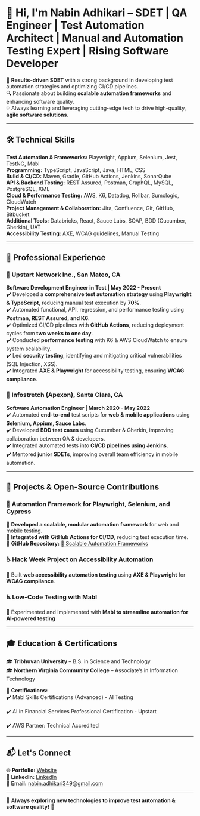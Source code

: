 # 👋 Hi, I'm Nabin Adhikari – SDET | QA Engineer | Test Automation Architect  | Manual and Automation Testing Expert | Rising Software Developer

🚀 **Results-driven SDET** with a strong background in developing test automation strategies and optimizing CI/CD pipelines.  
🔍 Passionate about building **scalable automation frameworks** and enhancing software quality.  
💡 Always learning and leveraging cutting-edge tech to drive high-quality, **agile software solutions**.  

---

## 🛠️ **Technical Skills**  

**Test Automation & Frameworks:** Playwright, Appium, Selenium, Jest, TestNG, Mabl  
**Programming:** TypeScript, JavaScript, Java, HTML, CSS  
**Build & CI/CD:** Maven, Gradle, GitHub Actions, Jenkins, SonarQube  
**API & Backend Testing:** REST Assured, Postman, GraphQL, MySQL, PostgreSQL, XML  
**Cloud & Performance Testing:** AWS, K6, Datadog, Rollbar, Sumologic, CloudWatch  
**Project Management & Collaboration:** Jira, Confluence, Git, GitHub, Bitbucket  
**Additional Tools:** Databricks, React, Sauce Labs, SOAP, BDD (Cucumber, Gherkin), UAT  
**Accessibility Testing:** AXE, WCAG guidelines, Manual Testing  

---

## 💼 **Professional Experience**  

### 🏢 **Upstart Network Inc., San Mateo, CA**  
**Software Development Engineer in Test | May 2022 - Present**  
✔️ Developed a **comprehensive test automation strategy** using **Playwright & TypeScript**, reducing manual test execution by **70%**.  
✔️ Automated functional, API, regression, and performance testing using **Postman, REST Assured, and K6**.  
✔️ Optimized CI/CD pipelines with **GitHub Actions**, reducing deployment cycles from **two weeks to one day**.  
✔️ Conducted **performance testing** with K6 & AWS CloudWatch to ensure system scalability.  
✔️ Led **security testing**, identifying and mitigating critical vulnerabilities (SQL Injection, XSS).  
✔️ Integrated **AXE & Playwright** for accessibility testing, ensuring **WCAG compliance**.  

### 🏢 **Infostretch (Apexon), Santa Clara, CA**  
**Software Automation Engineer | March 2020 - May 2022**  
✔️ Automated **end-to-end** test scripts for **web & mobile applications** using **Selenium, Appium, Sauce Labs**.  
✔️ Developed **BDD test cases** using Cucumber & Gherkin, improving collaboration between QA & developers.  
✔️ Integrated automated tests into **CI/CD pipelines using Jenkins**.  
✔️ Mentored **junior SDETs**, improving overall team efficiency in mobile automation.  

---

## 📌 **Projects & Open-Source Contributions**  

### 🚀 **Automation Framework for Playwright, Selenium, and Cypress**  
📌 **Developed a scalable, modular automation framework** for web and mobile testing.  
📌 **Integrated with GitHub Actions for CI/CD**, reducing test execution time.  
🔗 **GitHub Repository:** [🔗 Scalable Automation Frameworks](#)  

### ♿ **Hack Week Project on Accessibility Automation**  
📌 Built **web accessibility automation testing** using **AXE & Playwright** for **WCAG compliance**.

### ♿ **Low-Code Testing with Mabl** 
📌 Experimented and Implemented with **Mabl to streamline automation for AI-powered testing**

---

## 🎓 **Education & Certifications**  

🎓 **Tribhuvan University** – B.S. in Science and Technology  
🎓 **Northern Virginia Community College** – Associate’s in Information Technology  

📜 **Certifications:**  
✔️ Mabl Skills Certifications (Advanced) - AI Testing

✔️ AI in Financial Services Professional Certification - Upstart

✔️ AWS Partner: Technical Accredited

---

## 📬 **Let's Connect**  

🌐 **Portfolio:** [Website](#)  
💼 **LinkedIn:** [LinkedIn](https://www.linkedin.com/in/nabin-adhikari-66568620b/)  
📧 **Email:** nabin.adhikari349@gmail.com  

---

🔹 **Always exploring new technologies to improve test automation & software quality!** 🚀  

